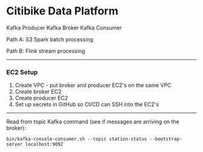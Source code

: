 # Citibike Data Platform

Kafka Producer
Kafka Broker
Kafka Consumer

Path A:
S3
Spark batch processing

Path B:
Flink stream processing

---

### EC2 Setup
1. Create VPC - put broker and producer EC2's on the same VPC
1. Create broker EC2
2. Create producer EC2
3. Set up secrets in GitHub so CI/CD can SSH into the EC2's

---

Read from topic Kafka command (see if messages are arriving on the broker):

`bin/kafka-console-consumer.sh --topic station-status --bootstrap-server localhost:9092`
